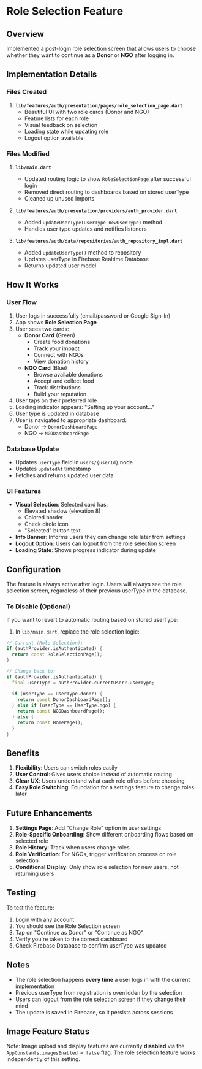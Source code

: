 # Role Selection Feature

## Overview
Implemented a post-login role selection screen that allows users to choose whether they want to continue as a **Donor** or **NGO** after logging in.

## Implementation Details

### Files Created
1. **`lib/features/auth/presentation/pages/role_selection_page.dart`**
   - Beautiful UI with two role cards (Donor and NGO)
   - Feature lists for each role
   - Visual feedback on selection
   - Loading state while updating role
   - Logout option available

### Files Modified

1. **`lib/main.dart`**
   - Updated routing logic to show `RoleSelectionPage` after successful login
   - Removed direct routing to dashboards based on stored userType
   - Cleaned up unused imports

2. **`lib/features/auth/presentation/providers/auth_provider.dart`**
   - Added `updateUserType(UserType newUserType)` method
   - Handles user type updates and notifies listeners

3. **`lib/features/auth/data/repositories/auth_repository_impl.dart`**
   - Added `updateUserType()` method to repository
   - Updates userType in Firebase Realtime Database
   - Returns updated user model

## How It Works

### User Flow
1. User logs in successfully (email/password or Google Sign-In)
2. App shows **Role Selection Page**
3. User sees two cards:
   - **Donor Card** (Green)
     - Create food donations
     - Track your impact
     - Connect with NGOs
     - View donation history
   - **NGO Card** (Blue)
     - Browse available donations
     - Accept and collect food
     - Track distributions
     - Build your reputation
4. User taps on their preferred role
5. Loading indicator appears: "Setting up your account..."
6. User type is updated in database
7. User is navigated to appropriate dashboard:
   - Donor → `DonorDashboardPage`
   - NGO → `NGODashboardPage`

### Database Update
- Updates `userType` field in `users/{userId}` node
- Updates `updatedAt` timestamp
- Fetches and returns updated user data

### UI Features
- **Visual Selection**: Selected card has:
  - Elevated shadow (elevation 8)
  - Colored border
  - Check circle icon
  - "Selected" button text
- **Info Banner**: Informs users they can change role later from settings
- **Logout Option**: Users can logout from the role selection screen
- **Loading State**: Shows progress indicator during update

## Configuration

The feature is always active after login. Users will always see the role selection screen, regardless of their previous userType in the database.

### To Disable (Optional)
If you want to revert to automatic routing based on stored userType:

1. In `lib/main.dart`, replace the role selection logic:
```dart
// Current (Role Selection):
if (authProvider.isAuthenticated) {
  return const RoleSelectionPage();
}

// Change back to:
if (authProvider.isAuthenticated) {
  final userType = authProvider.currentUser?.userType;
  
  if (userType == UserType.donor) {
    return const DonorDashboardPage();
  } else if (userType == UserType.ngo) {
    return const NGODashboardPage();
  } else {
    return const HomePage();
  }
}
```

## Benefits

1. **Flexibility**: Users can switch roles easily
2. **User Control**: Gives users choice instead of automatic routing
3. **Clear UX**: Users understand what each role offers before choosing
4. **Easy Role Switching**: Foundation for a settings feature to change roles later

## Future Enhancements

1. **Settings Page**: Add "Change Role" option in user settings
2. **Role-Specific Onboarding**: Show different onboarding flows based on selected role
3. **Role History**: Track when users change roles
4. **Role Verification**: For NGOs, trigger verification process on role selection
5. **Conditional Display**: Only show role selection for new users, not returning users

## Testing

To test the feature:
1. Login with any account
2. You should see the Role Selection screen
3. Tap on "Continue as Donor" or "Continue as NGO"
4. Verify you're taken to the correct dashboard
5. Check Firebase Database to confirm userType was updated

## Notes

- The role selection happens **every time** a user logs in with the current implementation
- Previous userType from registration is overridden by the selection
- Users can logout from the role selection screen if they change their mind
- The update is saved in Firebase, so it persists across sessions

## Image Feature Status

Note: Image upload and display features are currently **disabled** via the `AppConstants.imagesEnabled = false` flag. The role selection feature works independently of this setting.
